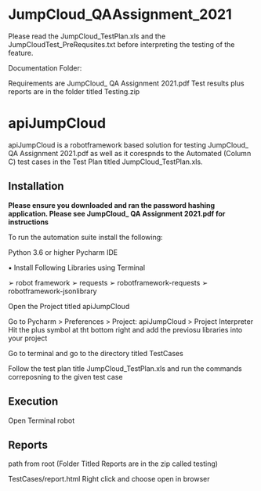 # JumpCloud_QAAssignment_2021
Please read the JumpCloud_TestPlan.xls and the JumpCloudTest_PreRequsites.txt before interpreting the testing of the feature.

Documentation Folder:

Requirements are JumpCloud_ QA Assignment 2021.pdf
Test results plus reports are in the folder titled Testing.zip

# apiJumpCloud

apiJumpCloud is a robotframework based solution for testing JumpCloud_ QA Assignment 2021.pdf as well as it corespnds to the Automated (Column C) test cases in the Test Plan titled JumpCloud_TestPlan.xls.  

## Installation

**Please ensure you downloaded and ran the password hashing application. Please see JumpCloud_ QA Assignment 2021.pdf for instructions**

To run the automation suite install the following:

Python 3.6 or higher
Pycharm IDE

▪ Install Following Libraries using Terminal

➢ robot framework
➢ requests
➢ robotframework-requests
➢ robotframework-jsonlibrary

Open the Project titled apiJumpCloud

Go to Pycharm > Preferences > Project: apiJumpCloud > Project Interpreter
Hit the plus symbol at tht bottom right and add the previosu libraries into your project

Go to terminal and go to the directory titled TestCases

Follow the test plan title JumpCloud_TestPlan.xls and run the commands correposning to the given test case

## Execution

Open Terminal
robot <FileNmae>

## Reports 
  
path from root (Folder Titled Reports are in the zip called testing)

TestCases/report.html
Right click and choose open in browser
